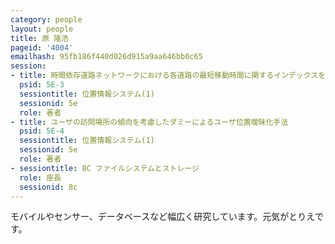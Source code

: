 ```yaml
---
category: people
layout: people
title: 原 隆浩
pageid: '4004'
emailhash: 95fb186f440d026d915a9aa646bb0c65
session:
- title: 時間依存道路ネットワークにおける各道路の最短移動時間に関するインデックスを用いたk最近傍検索手法
  psid: 5E-3
  sessiontitle: 位置情報システム(1)
  sessionid: 5e
  role: 著者
- title: ユーザの訪問場所の傾向を考慮したダミーによるユーザ位置曖昧化手法
  psid: 5E-4
  sessiontitle: 位置情報システム(1)
  sessionid: 5e
  role: 著者
- sessiontitle: 8C ファイルシステムとストレージ
  role: 座長
  sessionid: 8c
---
```

モバイルやセンサー、データベースなど幅広く研究しています。元気がとりえです。